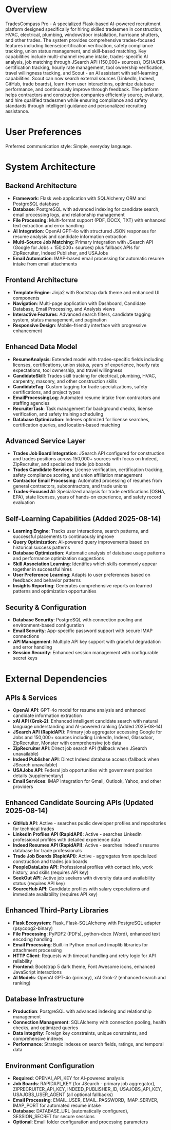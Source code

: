 # Overview

TradesCompass Pro - A specialized Flask-based AI-powered recruitment platform designed specifically for hiring skilled tradesmen in construction, HVAC, electrical, plumbing, window/door installation, hurricane shutters, and other trades. The system provides comprehensive trades-focused features including license/certification verification, safety compliance tracking, union status management, and skill-based matching. Key capabilities include multi-channel resume intake, trades-specific AI analysis, job matching through JSearch API (150,000+ sources), OSHA/EPA certification tracking, hourly rate management, tool ownership verification, travel willingness tracking, and Scout - an AI assistant with self-learning capabilities. Scout can now search external sources (LinkedIn, Indeed, GitHub, trade boards), learn from user interactions, optimize database performance, and continuously improve through feedback. The platform helps contractors and construction companies efficiently source, evaluate, and hire qualified tradesmen while ensuring compliance and safety standards through intelligent guidance and personalized recruiting assistance.

# User Preferences

Preferred communication style: Simple, everyday language.

# System Architecture

## Backend Architecture
- **Framework**: Flask web application with SQLAlchemy ORM and PostgreSQL database
- **Database**: PostgreSQL with advanced indexing for candidate search, email processing logs, and relationship management
- **File Processing**: Multi-format support (PDF, DOCX, TXT) with enhanced text extraction and error handling
- **AI Integration**: OpenAI GPT-4o with structured JSON responses for resume analysis and candidate information extraction
- **Multi-Source Job Matching**: Primary integration with JSearch API (Google for Jobs + 150,000+ sources) plus fallback APIs for ZipRecruiter, Indeed Publisher, and USAJobs
- **Email Automation**: IMAP-based email processing for automatic resume intake from email attachments

## Frontend Architecture
- **Template Engine**: Jinja2 with Bootstrap dark theme and enhanced UI components
- **Navigation**: Multi-page application with Dashboard, Candidate Database, Email Processing, and Analysis views
- **Interactive Features**: Advanced search filters, candidate tagging system, status management, and pagination
- **Responsive Design**: Mobile-friendly interface with progressive enhancement

## Enhanced Data Model
- **ResumeAnalysis**: Extended model with trades-specific fields including licenses, certifications, union status, years of experience, hourly rate expectations, tool ownership, and travel willingness
- **CandidateSkill**: Trades skill tracking for electrical, plumbing, HVAC, carpentry, masonry, and other construction skills
- **CandidateTag**: Custom tagging for trade specializations, safety certifications, and project types
- **EmailProcessingLog**: Automated resume intake from contractors and staffing agencies
- **RecruiterTask**: Task management for background checks, license verification, and safety training scheduling
- **Database Optimization**: Indexes optimized for license searches, certification queries, and location-based matching

## Advanced Service Layer
- **Trades Job Board Integration**: JSearch API configured for construction and trades positions across 150,000+ sources with focus on Indeed, ZipRecruiter, and specialized trade job boards
- **Trades Candidate Services**: License verification, certification tracking, safety compliance scoring, and union affiliation management
- **Contractor Email Processing**: Automated processing of resumes from general contractors, subcontractors, and trade unions
- **Trades-Focused AI**: Specialized analysis for trade certifications (OSHA, EPA), state licenses, years of hands-on experience, and safety record evaluation

## Self-Learning Capabilities (Added 2025-08-14)
- **Learning Engine**: Tracks user interactions, search patterns, and successful placements to continuously improve
- **Query Optimization**: AI-powered query improvements based on historical success patterns
- **Database Optimization**: Automatic analysis of database usage patterns and performance optimization suggestions
- **Skill Association Learning**: Identifies which skills commonly appear together in successful hires
- **User Preference Learning**: Adapts to user preferences based on feedback and behavior patterns
- **Insights Reporting**: Generates comprehensive reports on learned patterns and optimization opportunities

## Security & Configuration
- **Database Security**: PostgreSQL with connection pooling and environment-based configuration
- **Email Security**: App-specific password support with secure IMAP connections
- **API Management**: Multiple API key support with graceful degradation and error handling
- **Session Security**: Enhanced session management with configurable secret keys

# External Dependencies

## APIs & Services
- **OpenAI API**: GPT-4o model for resume analysis and enhanced candidate information extraction
- **xAI API (Grok-2)**: Enhanced intelligent candidate search with natural language understanding and AI-powered ranking (Added 2025-08-14)
- **JSearch API (RapidAPI)**: Primary job aggregator accessing Google for Jobs and 150,000+ sources including LinkedIn, Indeed, Glassdoor, ZipRecruiter, Monster with comprehensive job data
- **ZipRecruiter API**: Direct job search API (fallback when JSearch unavailable)
- **Indeed Publisher API**: Direct Indeed database access (fallback when JSearch unavailable)
- **USAJobs API**: Federal job opportunities with government position details (supplementary)
- **Email Services**: IMAP integration for Gmail, Outlook, Yahoo, and other providers

## Enhanced Candidate Sourcing APIs (Updated 2025-08-14)
- **GitHub API**: Active - searches public developer profiles and repositories for technical trades
- **LinkedIn Profiles API (RapidAPI)**: Active - searches LinkedIn professional profiles with detailed experience data
- **Indeed Resumes API (RapidAPI)**: Active - searches Indeed's resume database for trade professionals
- **Trade Job Boards (RapidAPI)**: Active - aggregates from specialized construction and trades job boards
- **PeopleDataLabs API**: Professional profiles with contact info, work history, and skills (requires API key)
- **SeekOut API**: Active job seekers with diversity data and availability status (requires API key)
- **SourceHub API**: Candidate profiles with salary expectations and immediate availability (requires API key)

## Enhanced Third-Party Libraries  
- **Flask Ecosystem**: Flask, Flask-SQLAlchemy with PostgreSQL adapter (psycopg2-binary)
- **File Processing**: PyPDF2 (PDFs), python-docx (Word), enhanced text encoding handling
- **Email Processing**: Built-in Python email and imaplib libraries for attachment processing
- **HTTP Client**: Requests with timeout handling and retry logic for API reliability
- **Frontend**: Bootstrap 5 dark theme, Font Awesome icons, enhanced JavaScript interactions
- **AI Models**: OpenAI GPT-4o (primary), xAI Grok-2 (enhanced search and ranking)

## Database Infrastructure
- **Production**: PostgreSQL with advanced indexing and relationship management
- **Connection Management**: SQLAlchemy with connection pooling, health checks, and optimized queries
- **Data Integrity**: Foreign key constraints, unique constraints, and comprehensive indexes
- **Performance**: Strategic indexes on search fields, ratings, and temporal data

## Environment Configuration
- **Required**: OPENAI_API_KEY for AI-powered analysis
- **Job Boards**: RAPIDAPI_KEY (for JSearch - primary job aggregator), ZIPRECRUITER_API_KEY, INDEED_PUBLISHER_ID, USAJOBS_API_KEY, USAJOBS_USER_AGENT (all optional fallbacks)
- **Email Processing**: EMAIL_USER, EMAIL_PASSWORD, IMAP_SERVER, IMAP_PORT for automated resume intake
- **Database**: DATABASE_URL (automatically configured), SESSION_SECRET for secure sessions
- **Optional**: Email folder configuration and processing parameters